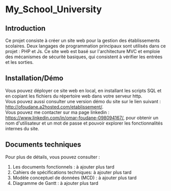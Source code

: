 # My_School_University

## Introduction
Ce projet consiste à créer un site web pour la gestion des établissements scolaires. Deux langages de programmation principaux sont utilisés dans ce projet : PHP et Js. Ce site web est basé sur l'architecture MVC et emploie des mécanismes de sécurité basiques, qui consistent à vérifier les entrées et les sorties.

## Installation/Démo
Vous pouvez déployer ce site web en local, en installant les scripts SQL et en copiant les fichiers du répertoire web dans votre serveur http. </br>
Vous pouvez aussi consulter une version démo du site sur le lien suivant : http://ofoudane.a2hosted.com/etablissement/. </br>
Vous pouvez me contacter sur ma page linkedin : https://www.linkedin.com/in/omar-foudane-098094167/, pour obtenir un nom d'utilisateur et un mot de passe et pouvoir explorer les fonctionnalités internes du site.

## Documents techniques
Pour plus de détails, vous pouvez consulter :
1. Les documents fonctionnels : à ajouter plus tard
2. Cahiers de spécifications techniques: à ajouter plus tard
3. Modèle conceptuel de données (MCD) : à ajouter plus tard
4. Diagramme de Gantt : à ajouter plus tard
